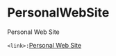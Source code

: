 # PersonalWebSite
Personal Web Site

`<link>:`[Personal Web Site](https://jakubmachowski.github.io/PersonalWebSite/ "Personal Web Site")
